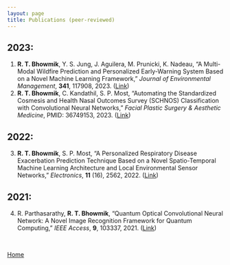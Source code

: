 ```yaml
---
layout: page
title: Publications (peer-reviewed)
---
```


<h2>2023:</h2>

<ol>
<li><b>R. T. Bhowmik</b>, Y. S. Jung, J. Aguilera, M. Prunicki, K. Nadeau, “A Multi-Modal Wildfire Prediction and Personalized Early-Warning System Based on a Novel Machine Learning Framework,” <i>Journal of Environmental Management</i>, <b>341</b>, 117908, 2023. (<a target="_blank" href='https://doi.org/10.1016/j.jenvman.2023.117908'>Link</a>)</li>
<li><b>R. T. Bhowmik</b>, C. Kandathil, S. P. Most, “Automating the Standardized Cosmesis and Health Nasal Outcomes Survey (SCHNOS) Classification with Convolutional Neural Networks,” <i>Facial Plastic Surgery & Aesthetic Medicine</i>, PMID: 36749153, 2023. (<a target="_blank" href='https://doi.org/10.1089/fpsam.2022.0306'>Link</a>)</li>
</ol>
<h2>2022:</h2>
<ol start="3">
<li><b>R. T. Bhowmik</b>, S. P. Most, “A Personalized Respiratory Disease Exacerbation Prediction Technique Based on a Novel Spatio-Temporal Machine Learning Architecture and Local Environmental Sensor Networks,” <i>Electronics</i>, <b>11</b> (16), 2562, 2022. (<a target="_blank" href='https://doi.org/10.3390/electronics11162562'>Link</a>)</li>
</ol>
<h2>2021:</h2>
<ol start="4">
<li>R. Parthasarathy, <b>R. T. Bhowmik</b>, “Quantum Optical Convolutional Neural Network: A Novel Image Recognition Framework for Quantum Computing,” <i>IEEE Access</i>, <b>9</b>, 103337, 2021. (<a target="_blank" href='https://doi.org/10.1109/ACCESS.2021.3098775'>Link</a>)</li>
</ol>

<br />

<a href='https://rohan-tan-bhowmik.github.io'>Home</a>